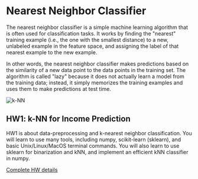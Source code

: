 # Nearest Neighbor Classifier

The nearest neighbor classifier is a simple machine learning algorithm that is often used for classification tasks. 
It works by finding the "nearest" training example (i.e., the one with the smallest distance) to a new, unlabeled 
example in the feature space, and assigning the label of that nearest example to the new example.  
  
In other words, the nearest neighbor classifier makes predictions based on the similarity of a new data point to the 
data points in the training set. The algorithm is called "lazy" because it does not actually learn a model from the 
training data; instead, it simply memorizes the training examples and uses them to make predictions at test time.  
  
<img style="display: block; margin-left: auto; margin-right: auto;" title="" src="https://upload.wikimedia.org/wikipedia/commons/e/e7/KnnClassification.svg" alt="k-NN">

## HW1: k-NN for Income Prediction

HW1 is about data-preprocessing and k-nearest neighbor classification. You will learn to use many tools, including numpy, 
scikit-learn (sklearn), and basic Unix/Linux/MacOS terminal commands. You will also learn to use sklearn for binarization 
and kNN, and implement an efficient kNN classifier in numpy.

[Complete HW details](https://classes.engr.oregonstate.edu/eecs/fall2023/ai534-400/unit1/hw1/hw1_v2.pdf)
